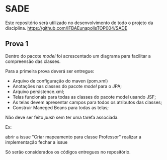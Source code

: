 # SADE

Este repositório será utilizado no desenvolvimento de todo o projeto da disciplina.
https://github.com/IFBAEunapolisTOP004/SADE

## Prova 1

Dentro do pacote *model* foi acrescentado um diagrama para facilitar a compreensão das classes.

Para a primeira prova deverá ser entregue:
- Arquivo de configuração do maven (pom.xml)
- Anotações nas classes do pacote *model* para o JPA;
- Arquivo persistence.xml;
- Telas funcionais para todas as classes do pacote model usando JSF;
- As telas devem apresentar campos para todos os atributos das classes;
- Construir Maneged Beans para todas as telas;

Não deve ser feito *push* sem ter uma tarefa associada.

Ex:

abrir a issue "Criar mapeamento para classe Professor"
realizar a implementação 
fechar a issue 

Só serão considerados os códigos entregues no repositório.

